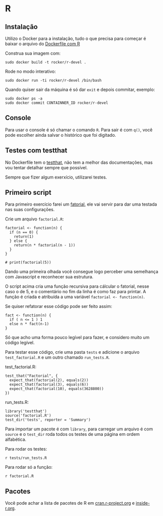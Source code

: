 R
==
Instalação
--

Utilizo o Docker para a instalação, tudo o que precisa para começar é baixar o arquivo do [Dockerfile com R][docker_r]

Construa sua imagem com:

    sudo docker build -t rocker/r-devel .

Rode no modo interativo:

    sudo docker run -ti rocker/r-devel /bin/bash

Quando quiser sair da máquina é só dar `exit` e depois commitar, exemplo:

    sudo docker ps -a
    sudo docker commit CONTAINNER_ID rocker/r-devel

Console
--
Para usar o console é só chamar o comando `R`. Para sair é com `q()`, você pode escolher ainda salvar o histórico que foi digitado.

Testes com testthat
--
No Dockerfile tem o [testthat][testthat], não tem a melhor das documentações, mas vou tentar detalhar sempre que possível.

Sempre que fizer algum exerxício, utilizarei testes.

Primeiro script
--
Para primeiro exercício farei um [fatorial][rosetta_factorial], ele vai servir para dar uma testada nas suas configurações.

Crie um arquivo `factorial.R`:

    factorial <- function(n) {
      if (n == 0) {
        return(1)
      } else {
        return(n * factorial(n - 1))
      }
    }

    # print(factorial(5))

Dando uma primeira olhada você consegue logo perceber uma semelhança com Javascript e reconhecer sua estrutura.

O script acima cria uma função recursiva para cálcular o fatorial, nesse caso o de 5, e o comentário no fim da linha é como faz para printar. A função é criada e atribuída a uma variável `factorial <- function(n)`.

Se quiser refatorar esse código pode ser feito assim:

    fact <- function(n) {
      if ( n <= 1 ) 1
      else n * fact(n-1)
    }

Só que acho uma forma pouco legível para fazer, e considero muito um código legível.

Para testar esse código, crie uma pasta `tests` e adicione o arquivo `test_factorial.R` e um outro chamado `run_tests.R`.

test_factorial.R:

    test_that("Factorial", {
      expect_that(factorial(2), equals(2))
      expect_that(factorial(3), equals(6))
      expect_that(factorial(10), equals(3628800))
    })

run_tests.R:

    library('testthat')
    source('factorial.R')
    test_dir('tests', reporter = 'Summary')

Para importar um pacote é com `library`, para carregar um arquivo é com `source` e o `test_dir` roda todos os testes de uma página em ordem alfabética.

Para rodar os testes:

    r tests/run_tests.R

Para rodar só a função:

    r factorial.R

Pacotes
--
Você pode achar a lista de pacotes de R em [cran.r-project.org][cran-r-project] e [inside-r.org][inside-r].

[docker_r]: https://github.com/vagnerzampieri/docker-files/blob/master/r/debian/r-devel/Dockerfile
[testthat]: https://github.com/hadley/testthat
[rosetta_factorial]: http://rosettacode.org/wiki/Factorial
[inside-r]: http://www.inside-r.org/packages
[cran-r-project]: http://cran.r-project.org/


